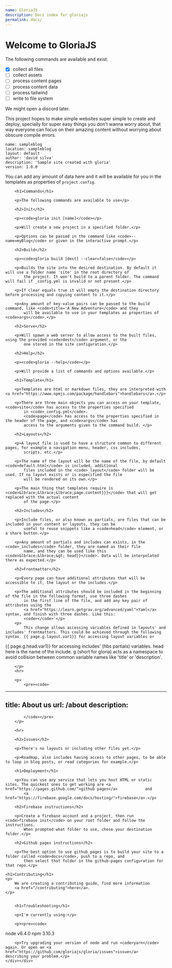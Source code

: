 ```yaml
---
name: GloriaJS
description: Docs index for gloriajs
permalink: docs/
---
```

# Welcome to GloriaJS

The following commands are available and exist:

- [x] collect all files
- [ ] collect assets
- [ ] process content pages
- [ ] process content data
- [ ] process tailwind
- [ ] write to file system

We might open a discord later.

This project hopes to make simple websites super simple to create and deploy, specially for super easy things you don't wanna worry about, that way everyone can focus on their amazing content without worrying about obscure compile errors.



```
name: sampleblog
location: sampleblog
layout: default
author: 'david silva'
description: 'Sample site created with gloria'
version: 1.0.0
```

You can add any amount of data here and it will be available for you in the templates as properties of <code>project.config</code>.

        <h1>Commands</h1>

        <p>The following commands are available to use</p>

        <h2>Init</h2>

        <p><code>gloria init [name]</code></p>

        <p>Will create a new project in a specified folder.</p>

        <p>Options can be passed in the command like <code>--name=myBlog</code> or given in the interactive prompt.</p>

        <h2>Build</h2>

        <p><code>gloria build [dest] --clear=false</code></p>

        <p>Builds the site into the desired destination. By default it will use a folder name 'site' in the root directory of
            the project. It won't build to a parent folder. The command will fail if _config.yml is invalid or not present.</p>

        <p>If clear equals true it will empty the destination directory before processing and copying content to it.</p>

        <p>Any amount of key-value pairs can be passed to the build command, like <code>title='A New Adventure</code> and they
            will be available to use in your templates as properties of <code>args</code>.</p>

        <h2>Serve</h2>

        <p>Will spawn a web server to allow access to the built files, using the provided <code>dest</code> argument, or the
            one stored in the site configuration.</p>

        <h2>Help</h2>

        <p><code>gloria --help</code></p>

        <p>Will provide a list of commands and options available.</p>

        <h1>Template</h1>

        <p>Templates are html or markdown files, they are interpreted with <a href="https://www.npmjs.com/package/handlebars">handlebars</a>.</p>

        <p>There are three main objects you can access on your template, <code>site</code> has access to the properties specified
            in <code>_config.yml</code>.
            <code>page</code> has access to the properties specified in the header of the page, and <code>args</code> has
            access to the arguments given to the command build. </p>

        <h2>Layouts</h2>

        <p>A layout file is used to have a structure common to different pages, for example a navigation menu, header, css includes,
            scripts, etc.</p>

        <p>The name of the layout will be the name of the file, by default <code>default.html</code> is included, additional
            files included in the <code>_layout</code> folder will be used. If no layout exists or is especified the file
            will be rendered on its own.</p>

        <p>The main thing that templates require is <code>&lbrace;&lbrace;&lbrace;page.content}}}</code> that will get replaced with the actual content
            of the page.</p>

        <h2>Includes</h2>

        <p>Include files, or also known as partials, are files that can be included in your content or layouts, they can be
            useful to reuse snippets like a <code>head</code> element, or a share button.</p>

        <p>Any amount of partials and includes can exists, in the <code>_includes</code> folder, they are named as their file
            name, and they can be used like this <code>&lbrace;&lbrace;&gt; head}}</code>. Data will be interpolated there as expected.</p>

        <h2>Frontmatter</h2>

        <p>Every page can have additional attributes that will be accessible to it, the layout or the includes.</p>

        <p>The additional attributes should be included in the beginning of the file in the following format, use three dashes
            in the first line of the file, and add any key pair of attributes using the
            <a href="https://learn.getgrav.org/advanced/yaml">Yaml</a> syntax, and finish with three dashes. Like this:
            <code></code>`</p>
        <p>
            This change allows accessing variables defined in layouts' and includes' frontmatters. This could be achieved through the following syntax. {{ page.g.layout.var1}} for accessing layout variables or
{{ page.g.head.var1}} for accessing includes' (hbs partials) variables. head here is the name of the include. g (short for gloria) acts as a namespace to avoid collision between common variable names like 'title' or 'description'.

        </p>
        <hr>

        <p>
            <pre><code>
---
title: About us
url: /about
description:
---
            </code></pre>
        </p>

        <hr>

        <h2>Issues</h2>

        <p>There's no layouts or including other files yet.</p>

        <p>Roadmap, also includes having access to other pages, to be able to loop in blog posts, or read categories for example.</p>

        <h1>Deployment</h1>

        <p>You can use any service that lets you host HTML or static sites. The quickest ones to get working are <a href="https://pages.github.com/">github pages</a>            and
            <a href="https://firebase.google.com/docs/hosting/">firebase</a>.</p>

        <h2>Firebase instructions</h2>

        <p>Create a firebase account and a project, then run <code>firebase init</code> on your root folder and follow the instructions.
            When prompted what folder to use, chose your destination folder.</p>

        <h2>Github pages instructions</h2>

        <p>The best option to use github pages is to build your site to a folder called <code>docs</code>, push to a repo, and
            then select that folder in the github-pages configuration for that repo.</p>

    <h1>Contributing</h1>
    <p>
        We are creating a contributing guide, find more information
        <a href="/contributing">here</a>.
    </p>


        <h1>Troubleshooting</h1>

        <p>I'm currently using:</p>

        <p><pre><code>
node v6.4.0
npm 3.10.3
</code></pre></p>

        <p>Try upgrading your version of node and run <code>yarn</code> again. Or open an <a href="https://github.com/gloriajs/gloria/issues">issue</a>            describing your problem.</p>
    </div></div>

</div>